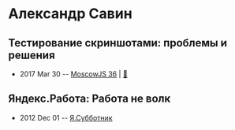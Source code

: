 # Александр Савин

## Тестирование скриншотами: проблемы и решения
- 2017 Mar 30 -- [MoscowJS 36](https://www.youtube.com/watch?v=tS6XHqRhpEQ&feature=youtu.be&t=26m58s)  | [:notebook:](https://drive.google.com/open?id=0BzyxUcwres7NNTNORjlINU43RmM)  
## Яндекс.Работа: Работа не волк
- 2012 Dec 01 -- [Я.Субботник](https://events.yandex.ru/lib/talks/476/)    
